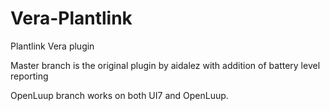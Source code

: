 # Vera-Plantlink
Plantlink Vera plugin

Master branch is the original plugin by aidalez with addition of battery level reporting

OpenLuup branch works on both UI7 and OpenLuup.
